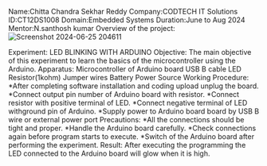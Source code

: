 Name:Chitta Chandra Sekhar Reddy
Company:CODTECH IT Solutions
ID:CT12DS1008
Domain:Embedded Systems
Duration:June to Aug 2024 
Mentor:N.santhosh kumar 
Overview of the project:
                  ![Screenshot 2024-06-25 204611](https://github.com/chittachandra/task1/assets/173767450/35d5b711-426c-44c4-9e8e-bbad360973af)



 Experiment: LED BLINKING WITH ARDUINO
 Objective: The main objective of this experiment to learn the basics of the microcontroller using the Arduino.
 Apparatus: Microcontroller of Arduino board USB B cable LED Resistor(1kohm) Jumper wires Battery Power Source
 Working Procedure: *After completing software installation and coding upload unplug the board.
                    *Connect output pin number of Arduino board with resistor. *Connect resistor with positive terminal of LED. 
                    *Connect negative terminal of LED withground pin of Arduino.
                    *Supply power to Arduino board board by USB B wire or external power port
  Precautions: *All the connections should be tight and proper.
               *Handle the Arduino board carefully. 
               *Check connections again before program starts to execute. 
               *Switch of the Arduino board after performing the experiment.
 Result: After executing the programming the LED connected to the Arduino board will glow when it is high.
 
